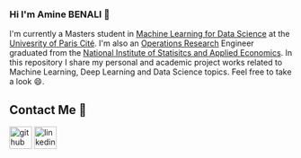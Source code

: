 ### Hi I'm Amine BENALI 👋

I'm currently a Masters student in <a href="https://biomedicale.u-paris.fr/master-informatique/master-informatique-amsd/" target="_blank">Machine Learning for Data Science</a> at the <a href="https://u-paris.fr/en/" target="_blank">Univesrity of Paris Cité</a>. I'm also an <a href="https://insea.ac.ma/index.php/programme/formation/com-jumi-menu/53-formation#recherche-op%C3%A9rationnelle-et-aide-?-la-d%C3%A9cision" target="_blank">Operations Research</a> Engineer graduated from the <a href="https://insea.ac.ma/index.php" target="_blank">National Institute of Statisitcs and Applied Economics</a>. In this repository I share my personal and academic project works related to Machine Learning, Deep Learning and Data Science topics. Feel free to take a look 😄.

## Contact Me 🤙

[<img src='https://cdn.jsdelivr.net/npm/simple-icons@3.0.1/icons/github.svg' alt='github' height='40'>](https://github.com/Amine-Benali)  [<img src='https://cdn.jsdelivr.net/npm/simple-icons@3.0.1/icons/linkedin.svg' alt='linkedin' height='40'>](https://www.linkedin.com/in/medamineben/)
